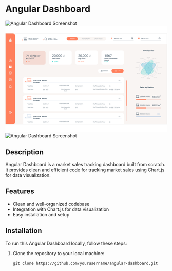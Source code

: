 # Angular Dashboard

![Angular Dashboard Screenshot](./src/assets/Images/1.png)
![Angular Dashboard Screenshot](./src/assets/Images/2.png)
![Angular Dashboard Screenshot](./src/assets/Images/4.png)




## Description

Angular Dashboard is a market sales tracking dashboard built from scratch. It provides clean and efficient code for tracking market sales using Chart.js for data visualization.

## Features

- Clean and well-organized codebase
- Integration with Chart.js for data visualization
- Easy installation and setup

## Installation

To run this Angular Dashboard locally, follow these steps:

1. Clone the repository to your local machine:

   ```shell
   git clone https://github.com/yourusername/angular-dashboard.git
